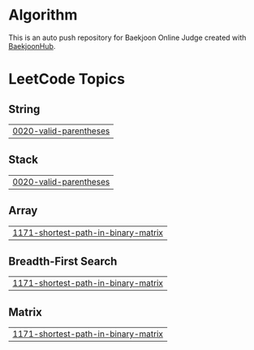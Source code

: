 # Algorithm
This is an auto push repository for Baekjoon Online Judge created with [BaekjoonHub](https://github.com/BaekjoonHub/BaekjoonHub).

<!---LeetCode Topics Start-->
# LeetCode Topics
## String
|  |
| ------- |
| [0020-valid-parentheses](https://github.com/sojsnake/Algorithm/tree/master/0020-valid-parentheses) |
## Stack
|  |
| ------- |
| [0020-valid-parentheses](https://github.com/sojsnake/Algorithm/tree/master/0020-valid-parentheses) |
## Array
|  |
| ------- |
| [1171-shortest-path-in-binary-matrix](https://github.com/sojsnake/Algorithm/tree/master/1171-shortest-path-in-binary-matrix) |
## Breadth-First Search
|  |
| ------- |
| [1171-shortest-path-in-binary-matrix](https://github.com/sojsnake/Algorithm/tree/master/1171-shortest-path-in-binary-matrix) |
## Matrix
|  |
| ------- |
| [1171-shortest-path-in-binary-matrix](https://github.com/sojsnake/Algorithm/tree/master/1171-shortest-path-in-binary-matrix) |
<!---LeetCode Topics End-->